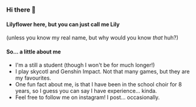 ### Hi there 👋

#### Lilyflower here, but you can just call me Lily 
(unless you know my real name, but why would you know _that_ huh?)

#### So... a little about me
- I'm a still a student (though I won't be for much longer!)
- I play skycotl and Genshin Impact. Not that many games, but they are my favourites.
- One fun fact about me, is that I have been in the school choir for 8 years, so I guess you can say I have experience... kinda.
- Feel free to follow me on instagram! I post... occasionally.
